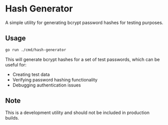# Hash Generator

A simple utility for generating bcrypt password hashes for testing purposes.

## Usage

```bash
go run ./cmd/hash-generator
```

This will generate bcrypt hashes for a set of test passwords, which can be useful for:
- Creating test data
- Verifying password hashing functionality
- Debugging authentication issues

## Note

This is a development utility and should not be included in production builds.
